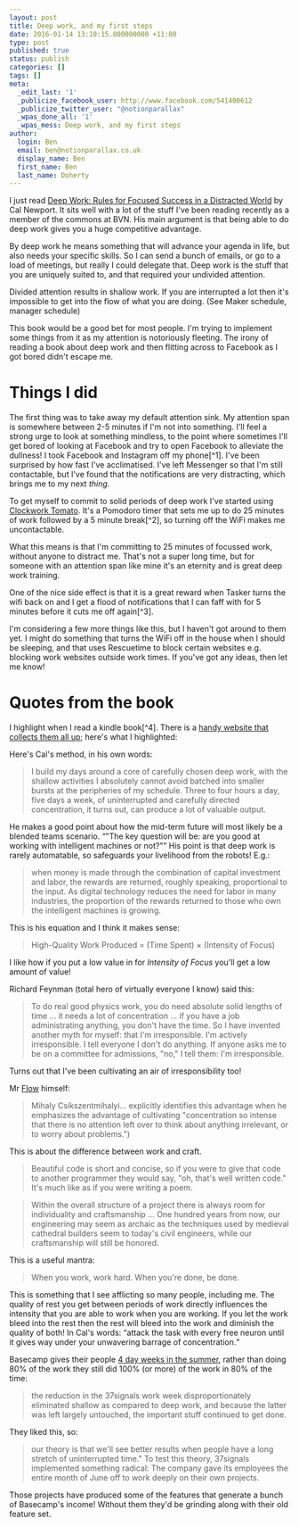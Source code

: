 ```yaml
---
layout: post
title: Deep work, and my first steps
date: 2016-01-14 13:10:15.000000000 +11:00
type: post
published: true
status: publish
categories: []
tags: []
meta:
  _edit_last: '1'
  _publicize_facebook_user: http://www.facebook.com/541400612
  _publicize_twitter_user: "@notionparallax"
  _wpas_done_all: '1'
  _wpas_mess: Deep work, and my first steps
author:
  login: Ben
  email: ben@notionparallax.co.uk
  display_name: Ben
  first_name: Ben
  last_name: Doherty
---
```

<p>I just read <a href="https://kindle.amazon.com/work/deep-work-focused-success-distracted-ebook/B00X4S82SM/B013UWFM52">Deep Work: Rules for Focused Success in a Distracted World</a> by Cal Newport. It sits well with a lot of the stuff I've been reading recently as a member of the commons at BVN. His main argument is that being able to do deep work gives you a huge competitive advantage.<!--more--></p>
<p>By deep work he means something that will advance your agenda in life, but also needs your specific skills. So I can send a bunch of emails, or go to a load of meetings, but really I could delegate that. Deep work is the stuff that you are uniquely suited to, and that required your undivided attention.</p>
<p>Divided attention results in shallow work. If you are interrupted a lot then it's impossible to get into the flow of what you are doing. (See Maker schedule, manager schedule)</p>
<p>This book would be a good bet for most people. I'm trying to implement some things from it as my attention is notoriously fleeting. The irony of reading a book about deep work and then flitting across to Facebook as I got bored didn't escape me.</p>
<h1>Things I did</h1>
<p>The first thing was to take away my default attention sink. My attention span is somewhere between 2-5 minutes if I'm not into something. I'll feel a strong urge to look at something mindless, to the point where sometimes I'll get bored of looking at Facebook and try to open Facebook to alleviate the dullness! I took Facebook and Instagram off my phone[^1]. I've been surprised by how fast I've acclimatised. I've left Messenger so that I'm still contactable, but I've found that the notifications are very distracting, which brings me to my next <em>thing</em>.</p>
<p>To get myself to commit to solid periods of deep work I've started using <a href="https://play.google.com/store/apps/details?id=net.phlam.android.clockworktomato&amp;hl=en">Clockwork Tomato</a>. It's a Pomodoro timer that sets me up to do 25 minutes of work followed by a 5 minute break[^2], so turning off the WiFi makes me uncontactable.</p>
<p>What this means is that I'm committing to 25 minutes of focussed work, without anyone to distract me. That's not a super long time, but for someone with an attention span like mine it's an eternity and is great deep work training.</p>
<p>One of the nice side effect is that it is a great reward when Tasker turns the wifi back on and I get a flood of notifications that I can faff with for 5 minutes before it cuts me off again[^3].</p>
<p>I'm considering a few more things like this, but I haven't got around to them yet. I might do something that turns the WiFi off in the house when I should be sleeping, and that uses Rescuetime to block certain websites e.g. blocking work websites outside work times. If you've got any ideas, then let me know!</p>
<h1>Quotes from the book</h1>
<p>I highlight when I read a kindle book[^4]. There is a <a href="https://kindle.amazon.com/your_highlights">handy website that collects them all up</a>; here's what I highlighted:</p>
<p>Here's Cal's method, in his own words:</p>
<blockquote><p>I build my days around a core of carefully chosen deep work, with the shallow activities I absolutely cannot avoid batched into smaller bursts at the peripheries of my schedule. Three to four hours a day, five days a week, of uninterrupted and carefully directed concentration, it turns out, can produce a lot of valuable output.</p></blockquote>
<p>He makes a good point about how the mid-term future will most likely be a blended teams scenario. <q>"The key question will be: are you good at working with intelligent machines or not?"</q> His point is that deep work is rarely automatable, so safeguards your livelihood from the robots! E.g.:</p>
<blockquote><p>when money is made through the combination of capital investment and labor, the rewards are returned, roughly speaking, proportional to the input. As digital technology reduces the need for labor in many industries, the proportion of the rewards returned to those who own the intelligent machines is growing.</p></blockquote>
<p>This is his equation and I think it makes sense:</p>
<blockquote><p>High-Quality Work Produced = (Time Spent) × (Intensity of Focus)</p></blockquote>
<p>I like how if you put a low value in for <em>Intensity of Focus</em> you'll get a low amount of value!</p>
<p>Richard Feynman (total hero of virtually everyone I know) said this:</p>
<blockquote><p>To do real good physics work, you do need absolute solid lengths of time … it needs a lot of concentration … if you have a job administrating anything, you don't have the time. So I have invented another myth for myself: that I'm irresponsible. I'm actively irresponsible. I tell everyone I don't do anything. If anyone asks me to be on a committee for admissions, "no," I tell them: I'm irresponsible.</p></blockquote>
<p>Turns out that I've been cultivating an air of irresponsibility too!</p>
<p>Mr <a href="http://www.amazon.com/Flow-Psychology-Happiness-Mihaly-Csikszentmihalyi-ebook/dp/B00GO8HZIW">Flow</a> himself:</p>
<blockquote><p>Mihaly Csikszentmihalyi… explicitly identifies this advantage when he emphasizes the advantage of cultivating "concentration so intense that there is no attention left over to think about anything irrelevant, or to worry about problems.")</p></blockquote>
<p>This is about the difference between work and craft.</p>
<blockquote><p>Beautiful code is short and concise, so if you were to give that code to another programmer they would say, "oh, that's well written code." It's much like as if you were writing a poem.</p></blockquote>
<blockquote><p>Within the overall structure of a project there is always room for individuality and craftsmanship … One hundred years from now, our engineering may seem as archaic as the techniques used by medieval cathedral builders seem to today's civil engineers, while our craftsmanship will still be honored.</p></blockquote>
<p>This is a useful mantra:</p>
<blockquote><p>When you work, work hard. When you're done, be done.</p></blockquote>
<p>This is something that I see afflicting so many people, including me. The quality of rest you get between periods of work directly influences the intensity that you are able to work when you are working. If you let the work bleed into the rest then the rest will bleed into the work and diminish the quality of both! In Cal's words: <q>attack the task with every free neuron until it gives way under your unwavering barrage of concentration.</q></p>
<p>Basecamp gives their people <a href="https://signalvnoise.com/posts/1209-forbes-misses-the-point-of-the-4-day-work-week">4 day weeks in the summer</a>, rather than doing 80% of the work they still did 100% (or more) of the work in 80% of the time:</p>
<blockquote><p>the reduction in the 37signals work week disproportionately eliminated shallow as compared to deep work, and because the latter was left largely untouched, the important stuff continued to get done.</p></blockquote>
<p>They liked this, so:</p>
<blockquote><p>our theory is that we'll see better results when people have a long stretch of uninterrupted time." To test this theory, 37signals implemented something radical: The company gave its employees the entire month of June off to work deeply on their own projects.</p></blockquote>
<p>Those projects have produced some of the features that generate a bunch of Basecamp's income! Without them they'd be grinding along with their old feature set.</p>


[^1]: Where I do most of my reading now that I have a massive screen 6p.

[^2]: It's slightly more complicated, but that's the gist. <a href="http://pomodorotechnique.com/">Here's a bit more detail</a>]. The nice feature that this particular timer has is <a href="http://tasker.dinglisch.net/">Tasker</a> integration. It's like an <a href="https://ifttt.com">IFTTT</a>, but less friendly and more hackable. One of the things it can do is turn off the WiFi on my phone. I don't have a SIM card in my phone[1. I just don't see the point, but that's a different story.

[^3]: This post, <a href="https://blog.intercom.io/its-time-for-notifications-to-get-smart/">It's time for notifications to get smart</a>, from the Intercom blog has some good ideas about how to make this notification thing work for you rather than against.

[^4]: which is pretty much the only way I read books at the moment.